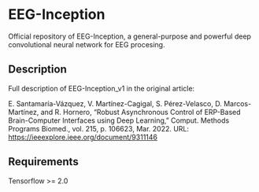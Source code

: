 # EEG-Inception
Official repository of EEG-Inception, a general-purpose and powerful deep convolutional neural network for EEG procesing.

## Description
Full description of EEG-Inception_v1 in the original article: 

E. Santamaría-Vázquez, V. Martínez-Cagigal, S. Pérez-Velasco, D. Marcos-Martínez, and R. Hornero, “Robust Asynchronous Control of ERP-Based Brain-Computer Interfaces using Deep Learning,” Comput. Methods Programs Biomed., vol. 215, p. 106623, Mar. 2022. URL: https://ieeexplore.ieee.org/document/9311146

## Requirements
Tensorflow >= 2.0
